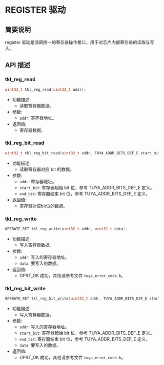 # REGISTER 驱动

## 简要说明

register 驱动是涂鸦统一的寄存器操作接口，用于对芯片内部寄存器的读取与写入。

## API 描述

### tkl_reg_read

```c
uint32_t tkl_reg_read(uint32_t addr);
```

- 功能描述:
  - 读取寄存器数据。
- 参数:
  - `addr`: 寄存器地址。
- 返回值:
  - 寄存器数据。

### tkl_reg_bit_read

```c
uint32_t tkl_reg_bit_read(uint32_t addr, TUYA_ADDR_BITS_DEF_E start_bit, TUYA_ADDR_BITS_DEF_E end_bit);
```

- 功能描述:
  - 读取寄存器对应 bit 的数据。
- 参数:
  - `addr`: 寄存器地址。
  - `start_bit`: 寄存器起始 bit 位，参考 TUYA_ADDR_BITS_DEF_E 定义。
  - `end_bit`: 寄存器结束 bit 位，参考 TUYA_ADDR_BITS_DEF_E 定义。
- 返回值:
  - 寄存器对应bit位的数据。

### tkl_reg_write

```c
OPERATE_RET tkl_reg_write(uint32_t addr, uint32_t data);
```

- 功能描述:
  - 写入寄存器数据。
- 参数:
  - `addr`: 写入的寄存器地址。
  - `data`: 要写入的数据。
- 返回值:
  - OPRT_OK 成功，其他请参考文件 `tuya_error_code.h`。

### tkl_reg_bit_write

```c
OPERATE_RET tkl_reg_bit_write(uint32_t addr, TUYA_ADDR_BITS_DEF_E start_bit, TUYA_ADDR_BITS_DEF_E end_bit, uint32_t data);
```

- 功能描述:
  - 写入寄存器数据。
- 参数:
  - `addr`: 写入的寄存器地址。
  - `start_bit`: 寄存器起始 bit 位，参考 TUYA_ADDR_BITS_DEF_E 定义。
  - `end_bit`: 寄存器结束 bit 位，参考 TUYA_ADDR_BITS_DEF_E 定义。
  - `data`: 要写入的数据。
- 返回值:
  - OPRT_OK 成功，其他请参考文件 `tuya_error_code.h`。
